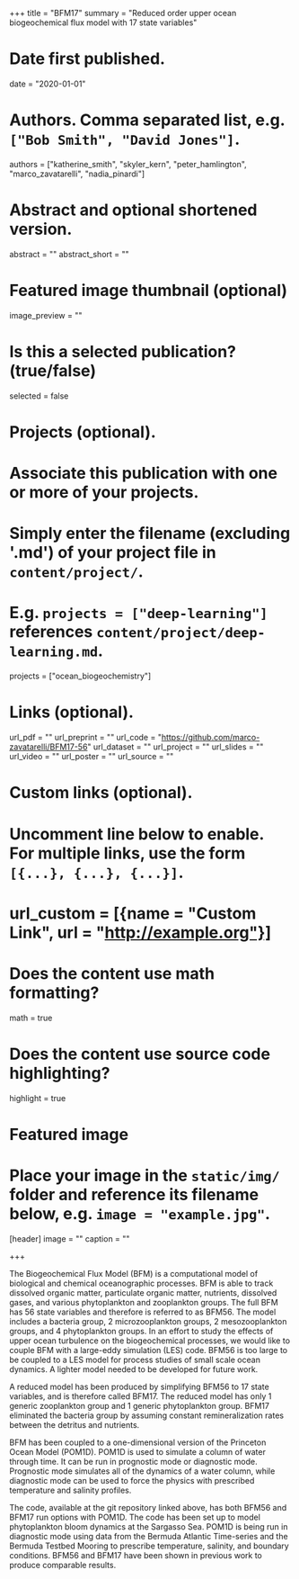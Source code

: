 +++
title = "BFM17"
summary = "Reduced order upper ocean biogeochemical flux model with 17 state variables"

# Date first published.
date = "2020-01-01"

# Authors. Comma separated list, e.g. `["Bob Smith", "David Jones"]`.
authors = ["katherine_smith", "skyler_kern", "peter_hamlington", "marco_zavatarelli", "nadia_pinardi"]

# Abstract and optional shortened version.
abstract = ""
abstract_short = ""

# Featured image thumbnail (optional)
image_preview = ""

# Is this a selected publication? (true/false)
selected = false

# Projects (optional).
#   Associate this publication with one or more of your projects.
#   Simply enter the filename (excluding '.md') of your project file in `content/project/`.
#   E.g. `projects = ["deep-learning"]` references `content/project/deep-learning.md`.
projects = ["ocean_biogeochemistry"]

# Links (optional).
url_pdf = ""
url_preprint = ""
url_code = "https://github.com/marco-zavatarelli/BFM17-56"
url_dataset = ""
url_project = ""
url_slides = ""
url_video = ""
url_poster = ""
url_source = ""

# Custom links (optional).
# Uncomment line below to enable. For multiple links, use the form `[{...}, {...}, {...}]`.
# url_custom = [{name = "Custom Link", url = "http://example.org"}]

# Does the content use math formatting?
math = true

# Does the content use source code highlighting?
highlight = true

# Featured image
# Place your image in the `static/img/` folder and reference its filename below, e.g. `image = "example.jpg"`.
[header]
image = ""
caption = ""

+++

The Biogeochemical Flux Model (BFM) is a computational model of biological and chemical oceanographic processes. BFM is able to track dissolved organic matter, particulate organic matter, nutrients, dissolved gases, and various phytoplankton and zooplankton groups. The full BFM has 56 state variables and therefore is referred to as BFM56. The model includes a bacteria group, 2 microzooplankton groups, 2 mesozooplankton groups, and 4 phytoplankton groups. In an effort to study the effects of upper ocean turbulence on the biogeochemical processes, we would like to couple BFM with a large-eddy simulation (LES) code. BFM56 is too large to be coupled to a LES model for process studies of small scale ocean dynamics. A lighter model needed to be developed for future work.

 A reduced model has been produced by simplifying BFM56 to 17 state variables, and is therefore called BFM17. The reduced model has only 1 generic zooplankton group and 1 generic phytoplankton group. BFM17 eliminated the bacteria group by assuming constant remineralization rates between the detritus and nutrients.

BFM has been coupled to a one-dimensional version of the Princeton Ocean Model (POM1D). POM1D is used to simulate a column of water through time. It can be run in prognostic mode or diagnostic mode. Prognostic mode simulates all of the dynamics of a water column, while diagnostic mode can be used to force the physics with prescribed temperature and salinity profiles.

The code, available at the git repository linked above, has both BFM56 and BFM17 run options with POM1D. The code has been set up to model phytoplankton bloom dynamics at the Sargasso Sea. POM1D is being run in diagnostic mode using data from the Bermuda Atlantic Time-series and the Bermuda Testbed Mooring to prescribe temperature, salinity, and boundary conditions. BFM56 and BFM17 have been shown in previous work to produce comparable results. 
